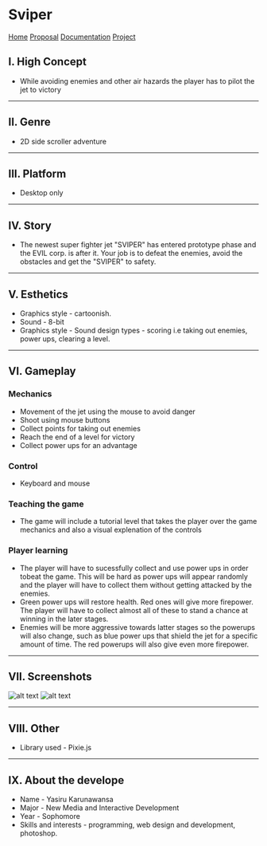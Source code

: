 # Sviper

[Home](index.html)
[Proposal](proposal.html)
[Documentation](documentation.html)
[Project](project.html)

## I. High Concept

+ While avoiding enemies and other air hazards the player has to pilot the jet to victory

---

## II. Genre

+ 2D side scroller adventure

---

## III. Platform

+ Desktop only

---

## IV. Story

+ The newest super fighter jet "SVIPER" has entered prototype phase and the EVIL corp. is after it. Your job is to defeat the enemies, avoid the obstacles and get the "SVIPER" to safety.

---

## V. Esthetics

+ Graphics style - cartoonish.
+ Sound - 8-bit
+ Graphics style - Sound design types - scoring i.e taking out enemies, power ups, clearing a level.

---

## VI. Gameplay

### Mechanics

+ Movement of the jet using the mouse to avoid danger
+ Shoot using mouse buttons
+ Collect points for taking out enemies
+ Reach the end of a level for victory
+ Collect power ups for an advantage

### Control

+ Keyboard and mouse

### Teaching the game

+ The game will include a tutorial level that takes the player over the game mechanics and also a visual explenation of the controls 

### Player learning

+ The player will have to sucessfully collect and use power ups in order tobeat the game. This will be hard as power ups will appear randomly and the player will have to collect them without getting attacked by the enemies.
+ Green power ups will restore health. Red ones will give more firepower. The player will have to collect almost all of these to stand a chance at winning in the later stages.
+ Enemies will be more aggressive towards latter stages so the powerups will also change, such as blue power ups that shield the jet for a specific amount of time. The red powerups will also give even more firepower.

---

## VII. Screenshots

![alt text](images/mockup1.png "game mockup 1")
![alt text](images/mockup2.png "game mockup 2")

---

## VIII. Other

+ Library used - Pixie.js

---

## IX. About the develope
+ Name - Yasiru Karunawansa
+ Major - New Media and Interactive Development
+ Year - Sophomore
+ Skills and interests - programming, web design and development, photoshop.












